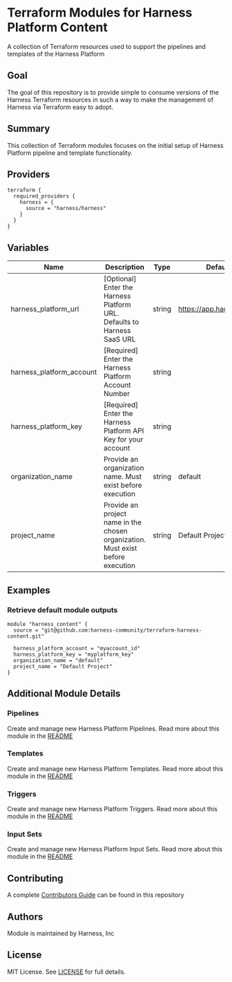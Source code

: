 # Terraform Modules for Harness Platform Content
A collection of Terraform resources used to support the pipelines and templates of the Harness Platform

## Goal
The goal of this repository is to provide simple to consume versions of the Harness Terraform resources in such a way to make the management of Harness via Terraform easy to adopt.

## Summary
This collection of Terraform modules focuses on the initial setup of Harness Platform pipeline and template functionality.

## Providers

```
terraform {
  required_providers {
    harness = {
      source = "harness/harness"
    }
  }
}
```

## Variables
| Name | Description | Type | Default Value | Mandatory |
| --- | --- | --- | --- | --- |
| harness_platform_url | [Optional] Enter the Harness Platform URL.  Defaults to Harness SaaS URL | string | https://app.harness.io/gateway | |
| harness_platform_account | [Required] Enter the Harness Platform Account Number | string | | X |
| harness_platform_key | [Required] Enter the Harness Platform API Key for your account | string | | X |
| organization_name | Provide an organization name.  Must exist before execution | string | default | |
| project_name | Provide an project name in the chosen organization.  Must exist before execution | string | Default Project | |

## Examples
### Retrieve default module outputs
```
module "harness_content" {
  source = "git@github.com:harness-community/terraform-harness-content.git"

  harness_platform_account = "myaccount_id"
  harness_platform_key = "myplatform_key"
  organization_name = "default"
  project_name = "Default Project"
}
```

## Additional Module Details

### Pipelines
Create and manage new Harness Platform Pipelines.  Read more about this module in the [README](modules/pipelines/README.md)

### Templates
Create and manage new Harness Platform Templates.  Read more about this module in the [README](modules/templates/README.md)

### Triggers
Create and manage new Harness Platform Triggers.  Read more about this module in the [README](modules/triggers/README.md)

### Input Sets
Create and manage new Harness Platform Input Sets.  Read more about this module in the [README](modules/input_sets/README.md)

## Contributing
A complete [Contributors Guide](CONTRIBUTING.md) can be found in this repository

## Authors
Module is maintained by Harness, Inc

## License

MIT License. See [LICENSE](LICENSE) for full details.
